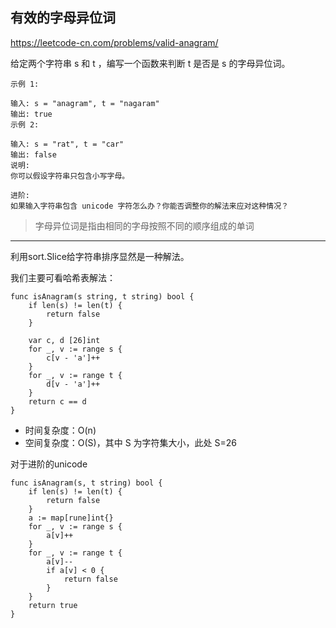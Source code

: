 ## 有效的字母异位词

https://leetcode-cn.com/problems/valid-anagram/

给定两个字符串 s 和 t ，编写一个函数来判断 t 是否是 s 的字母异位词。

```
示例 1:

输入: s = "anagram", t = "nagaram"
输出: true
示例 2:

输入: s = "rat", t = "car"
输出: false
说明:
你可以假设字符串只包含小写字母。

进阶:
如果输入字符串包含 unicode 字符怎么办？你能否调整你的解法来应对这种情况？
```

> 字母异位词是指由相同的字母按照不同的顺序组成的单词

---

利用sort.Slice给字符串排序显然是一种解法。

我们主要可看哈希表解法：

```
func isAnagram(s string, t string) bool {
    if len(s) != len(t) {
        return false
    }

    var c, d [26]int
    for _, v := range s {
        c[v - 'a']++
    }
    for _, v := range t {
        d[v - 'a']++
    }
    return c == d
}
```

- 时间复杂度：O(n)
- 空间复杂度：O(S)，其中 S 为字符集大小，此处 S=26

对于进阶的unicode

```
func isAnagram(s, t string) bool {
    if len(s) != len(t) {
        return false
    }
    a := map[rune]int{}
    for _, v := range s {
        a[v]++
    }
    for _, v := range t {
        a[v]--
        if a[v] < 0 {
            return false
        }
    }
    return true
}
```
